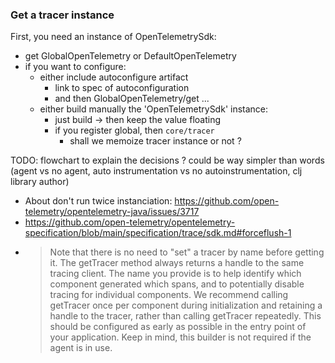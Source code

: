 
### Get a tracer instance

First, you need an instance of OpenTelemetrySdk:

- get GlobalOpenTelemetry or DefaultOpenTelemetry
- if you want to configure:
    - either include autoconfigure artifact
        - link to spec of autoconfiguration
        - and then GlobalOpenTelemetry/get ...
    - either build manually the 'OpenTelemetrySdk' instance:
        - just build -> then keep the value floating
        - if you register global, then `core/tracer`
            - shall we memoize tracer instance or not ?

TODO: flowchart to explain the decisions ? could be way simpler than words (agent vs no agent, auto instrumentation vs
no autoinstrumentation, clj library author)

- About don't run twice instanciation: https://github.com/open-telemetry/opentelemetry-java/issues/3717
- https://github.com/open-telemetry/opentelemetry-specification/blob/main/specification/trace/sdk.md#forceflush-1
- > Note that there is no need to "set" a tracer by name before getting it. The getTracer method always returns a handle to the same tracing client. The name you provide is to help identify which component generated which spans, and to potentially disable tracing for individual components. We recommend calling getTracer once per component during initialization and retaining a handle to the tracer, rather than calling getTracer repeatedly. This should be configured as early as possible in the entry point of your application. Keep in mind, this builder is not required if the agent is in use.
